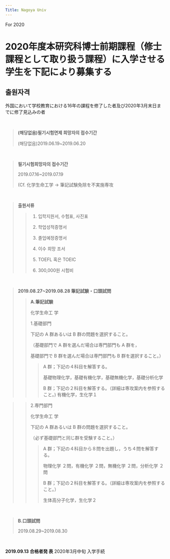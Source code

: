 ```yaml
---
Title: Nagoya Univ
---
```


For 2020

2020年度本研究科博士前期課程（修士課程として取り扱う課程）に入学させる学生を下記により募集する
===

출원자격
---
外国において学校教育における16年の課程を修了した者及び2020年3月末日までに修了見込みの者

<br/>

>**(해당없음)필기시험면제 희망자의 접수기간**
>
>(해당없음)2019.06.19~2019.06.20
>

<br/>

>**필기시험희망자의 접수기간**
>
>2019.07.16~2019.07.19
>
>(Cf.  化学生命工学 -> 筆記試験免除を不実施専攻

<br/>

>**출원서류**
>
> >1. 입학지원서, 수험표, 사진표
> >
> >2. 학업성적증명서
> >
> >3. 졸업예정증명서
> >
> >4. 이수 희망 조서
> >
> >5. TOEFL 혹은 TOEIC
> >
> >6. 300,000원 시험비

<br/>

>**2019.08.27~2019.08.28 筆記試験・口頭試問**
>
> >**A.筆記試験**
> >
> >化学生命工 学
> >
> >1.基礎部門
> >
> >下記の A 群あるいは B 群の問題を選択すること。
> >
> >（基礎部門で A 群を選んだ場合は専門部門も A 群を，
> >
> >基礎部門で B 群を選んだ場合は専門部門も B 群を選択すること。）
> >
> > >A 群；下記の４科目を解答する。
> > >
> > >基礎物理化学，基礎有機化学，基礎無機化学，基礎分析化学
> > >
> > >B 群；下記の２科目を解答する。（詳細は専攻案内を参照すること。)
> > >有機化学，生化学１

> >2.専門部門
> >
> >化学生命工 学
> >
> >下記の A 群あるいは B 群の問題を選択すること。
> >
> >（必ず基礎部門と同じ群を受験すること。）
> >
> > >A 群；下記の４科目から８問を出題し，うち４問を解答する。
> > >
> > >物理化学 ２問，有機化学 ２問，無機化学 ２問，分析化学 ２問
> > >
> > >B 群；下記の２科目を解答する。（詳細は専攻案内を参照すること。）
> > >
> > >生体高分子化学，生化学２

<br/>

>**B.口頭試問**
>
>2019.08.29~2019.08.30

<br/>

**2019.09.13 合格者発 表**
2020年3月中旬 入学手続
